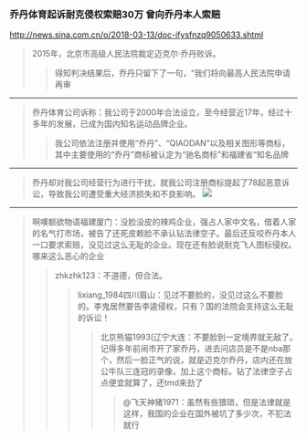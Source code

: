 ### 乔丹体育起诉耐克侵权索赔30万 曾向乔丹本人索赔
http://news.sina.com.cn/o/2018-03-13/doc-ifysfnzq9050633.shtml
>2015年，北京市高级人民法院裁定迈克尔·乔丹败诉。
>>得知判决结果后，乔丹只留下了一句，“我们将向最高人民法院申请再审
---
>乔丹体育公司诉称：我公司于2000年合法设立，至今经营近17年，经过十多年的发展，已成为国内知名运动品牌企业。
>>我公司依法注册并使用“乔丹”、“QIAODAN”以及相关图形等商标，其中主要使用的“乔丹”商标被认定为“驰名商标”和福建省“知名品牌
---
>乔丹却对我公司经营行为进行干扰，就我公司注册商标提起了78起恶意诉讼，导致我公司遭受重大经济损失和不良影响。
![](http://n.sinaimg.cn/news/transform/w550h322/20180313/fcsd-fyscsmv1545704.jpg)
---
>啊噢额欲物语福建厦门：没脸没皮的辣鸡企业，强占人家中文名，借着人家的名气打市场，被告了还死皮赖脸不承认钻法律空子。最后还反咬乔丹本人一口要求索赔，没见过这么无耻的企业。现在还有脸说耐克飞人图标侵权。哪来这么恶心的企业
>>zhkzhk123：不道德，但合法。
>>>lixiang_1984四川眉山：见过不要脸的，没见过这么不要脸的。李鬼居然要告李逵侵权，只有？国的法院会支持这么无耻的诉讼！
>>>>北京熊猫1993[辽宁大连：不要脸到一定境界就无敌了。记得多年前闹市开了家乔丹，进去问店员是不是nba那个，然后一脸正气的说，就是迈克尔乔丹，店内还在放公牛队三连冠的录像，加上这个商标。钻了法律空子占点便宜就算了，还tmd来劲了
>>>>>@飞天神猪1971：虽然有些猥琐，但是法律就是这样，我国的企业在国外被坑了多少次，不犯法就行